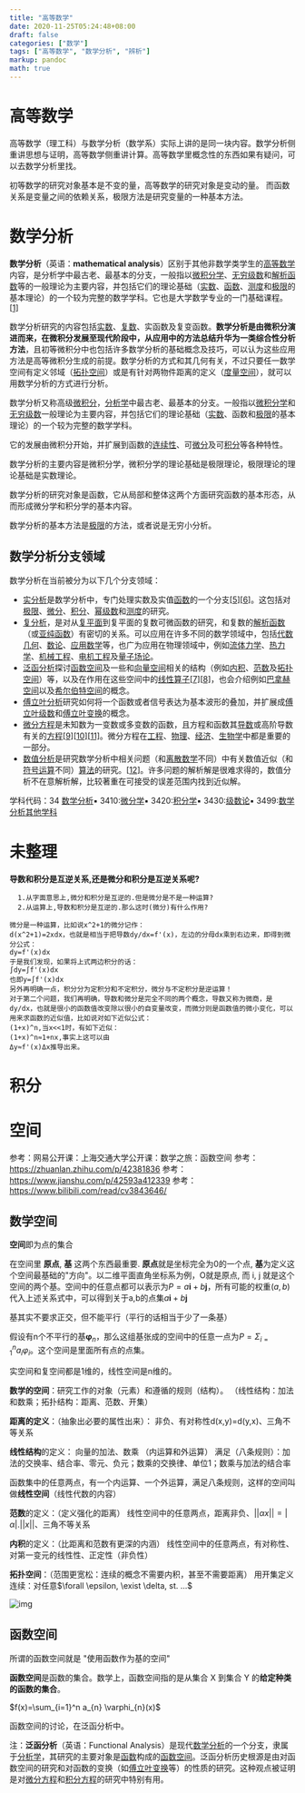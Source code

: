```yaml
---
title: "高等数学"
date: 2020-11-25T05:24:48+08:00
draft: false
categories: ["数学"]
tags: ["高等数学", "数学分析", "辨析"]
markup: pandoc
math: true
---
```


# 高等数学

高等数学（理工科）与数学分析（数学系）实际上讲的是同一块内容。数学分析侧重讲思想与证明，高等数学侧重讲计算。高等数学里概念性的东西如果有疑问，可以去数学分析里找。

初等数学的研究对象基本是不变的量，高等数学的研究对象是变动的量。
而函数关系是变量之间的依赖关系，极限方法是研究变量的一种基本方法。

# 数学分析

**数学分析**（英语：**mathematical analysis**）区别于其他非数学类学生的[高等数学](https://zh.wikipedia.org/wiki/高等数学)内容，是分析学中最古老、最基本的分支，一般指以[微积分学](https://zh.wikipedia.org/wiki/微积分学)、[无穷级数](https://zh.wikipedia.org/wiki/无穷级数)和[解析函数](https://zh.wikipedia.org/wiki/解析函數)等的一般理论为主要内容，并包括它们的理论基础（[实数](https://zh.wikipedia.org/wiki/实数)、[函数](https://zh.wikipedia.org/wiki/函数)、[测度](https://zh.wikipedia.org/wiki/测度)和[极限](https://zh.wikipedia.org/wiki/极限)的基本理论）的一个较为完整的数学学科。它也是大学数学专业的一门基础课程。[[1\]](https://zh.wikipedia.org/wiki/数学分析#cite_note-gzfjt-1)

数学分析研究的内容包括[实数](https://zh.wikipedia.org/wiki/實數)、[复数](https://zh.wikipedia.org/wiki/複數)、实函数及复变函数。**数学分析是由微积分演进而来，在微积分发展至现代阶段中，从应用中的方法总结升华为一类综合性分析方法**，且初等微积分中也包括许多数学分析的基础概念及技巧，可以认为这些应用方法是高等微积分生成的前提。数学分析的方式和其几何有关，不过只要任一数学空间有定义邻域（[拓扑空间](https://zh.wikipedia.org/wiki/拓扑空间)）或是有针对两物件距离的定义（[度量空间](https://zh.wikipedia.org/wiki/度量空间)），就可以用数学分析的方式进行分析。

数学分析又称高级[微积分](https://baike.baidu.com/item/微积分/6065)，[分析学](https://baike.baidu.com/item/分析学/2764797)中最古老、最基本的分支。一般指以[微积分学](https://baike.baidu.com/item/微积分学/710552)和[无穷级数](https://baike.baidu.com/item/无穷级数/7289408)一般理论为主要内容，并包括它们的理论基础（[实数](https://baike.baidu.com/item/实数/296419)、函数和[极限](https://baike.baidu.com/item/极限/3564509)的基本理论）的一个较为完整的数学学科。

它的发展由微积分开始，并扩展到函数的[连续性](https://baike.baidu.com/item/连续性/8676216)、可[微分](https://baike.baidu.com/item/微分/317988)及可[积分](https://baike.baidu.com/item/积分/5749068)等各种特性。

数学分析的主要内容是微积分学，微积分学的理论基础是极限理论，极限理论的理论基础是实数理论。

数学分析的研究对象是函数，它从局部和整体这两个方面研究函数的基本形态，从而形成微分学和积分学的基本内容。

数学分析的基本方法是[极限](https://baike.baidu.com/item/极限)的方法，或者说是无穷小分析。

## 数学分析分支领域

数学分析在当前被分为以下几个分支领域：

- [实分析](https://zh.wikipedia.org/wiki/实分析)是数学分析中，专门处理实数及实值[函数](https://zh.wikipedia.org/wiki/函数)的一个分支[[5\]](https://zh.wikipedia.org/wiki/数学分析#cite_note-5)[[6\]](https://zh.wikipedia.org/wiki/数学分析#cite_note-6)。这包括对[极限](https://zh.wikipedia.org/wiki/极限)、[微分](https://zh.wikipedia.org/wiki/微分)、[积分](https://zh.wikipedia.org/wiki/积分)、[幂级数](https://zh.wikipedia.org/wiki/幂级数)和[测度](https://zh.wikipedia.org/wiki/测度)的研究。
- [复分析](https://zh.wikipedia.org/wiki/複分析)，是对从[复平面](https://zh.wikipedia.org/wiki/複平面)到复平面的复数可微函数的研究，和复数的[解析函数](https://zh.wikipedia.org/wiki/解析函數)（或[亚纯函数](https://zh.wikipedia.org/wiki/亚纯函数)）有密切的关系。可以应用在许多不同的数学领域中，包括[代数几何](https://zh.wikipedia.org/wiki/代數幾何)、[数论](https://zh.wikipedia.org/wiki/數論)、[应用数学](https://zh.wikipedia.org/wiki/應用數學)等，也广为应用在物理领域中，例如[流体力学](https://zh.wikipedia.org/wiki/流體力學)、[热力学](https://zh.wikipedia.org/wiki/熱力學)、[机械工程](https://zh.wikipedia.org/wiki/機械工程)、[电机工程](https://zh.wikipedia.org/wiki/電機工程)及[量子场论](https://zh.wikipedia.org/wiki/量子場論)。
- [泛函分析](https://zh.wikipedia.org/wiki/泛函分析)探讨[函数空间](https://zh.wikipedia.org/wiki/函数空间)及一些和[向量空间](https://zh.wikipedia.org/wiki/向量空間)相关的结构（例如[内积](https://zh.wikipedia.org/wiki/内积空间)、[范数](https://zh.wikipedia.org/wiki/范数)及[拓扑空间](https://zh.wikipedia.org/wiki/拓扑空间)）等，以及在作用在这些空间中的[线性算子](https://zh.wikipedia.org/wiki/线性算子)[[7\]](https://zh.wikipedia.org/wiki/数学分析#cite_note-7)[[8\]](https://zh.wikipedia.org/wiki/数学分析#cite_note-8)，也会介绍例如[巴拿赫空间](https://zh.wikipedia.org/wiki/巴拿赫空间)以及[希尔伯特空间](https://zh.wikipedia.org/wiki/希尔伯特空间)的概念。
- [傅立叶分析](https://zh.wikipedia.org/wiki/傅立叶分析)研究如何将一个函数或者信号表达为基本波形的叠加，并扩展成[傅立叶级数](https://zh.wikipedia.org/wiki/傅立叶级数)和[傅立叶变换](https://zh.wikipedia.org/wiki/傅立叶变换)的概念。
- [微分方程](https://zh.wikipedia.org/wiki/微分方程)是未知数为一变数或多变数的函数，且方程和函数其[导数](https://zh.wikipedia.org/wiki/導數)或高阶导数有关的[方程](https://zh.wikipedia.org/wiki/方程)[[9\]](https://zh.wikipedia.org/wiki/数学分析#cite_note-9)[[10\]](https://zh.wikipedia.org/wiki/数学分析#cite_note-10)[[11\]](https://zh.wikipedia.org/wiki/数学分析#cite_note-11)。微分方程在[工程](https://zh.wikipedia.org/wiki/工程)、[物理](https://zh.wikipedia.org/wiki/物理)、[经济](https://zh.wikipedia.org/wiki/經濟)、[生物学](https://zh.wikipedia.org/wiki/生物學)中都是重要的一部分。
- [数值分析](https://zh.wikipedia.org/wiki/數值分析)是研究数学分析中相关问题（和[离散数学](https://zh.wikipedia.org/wiki/離散數學)不同）中有关数值近似（和[符号运算](https://zh.wikipedia.org/w/index.php?title=符號運算&action=edit&redlink=1)不同）[算法](https://zh.wikipedia.org/wiki/算法)的研究。[[12\]](https://zh.wikipedia.org/wiki/数学分析#cite_note-12)。许多问题的解析解是很难求得的，数值分析不在意解析解，比较著重在可接受的误差范围内找到近似解。

学科代码：34 [数学分析](http://baike.baidu.com/subview/61939/5109876.htm)▪ 3410:[微分学](http://baike.baidu.com/subview/1831905/1831905.htm)▪ 3420:[积分学](http://baike.baidu.com/subview/10907852/11213672.htm)▪ 3430:[级数论](http://baike.baidu.com/searchword/?word=级数论&pic=1&sug=1&enc=utf8)▪ 3499:[数学分析其他学科](http://baike.baidu.com/searchword/?word=数学分析其他学科&pic=1&sug=1&enc=utf8) 

# 未整理

**导数和积分是互逆关系,还是微分和积分是互逆关系呢?**

```
  1.从字面意思上,微分和积分是互逆的.但是微分是不是一种运算? 
  2.从运算上,导数和积分是互逆的.那么这时(微分)有什么作用?
```

```
微分是一种运算，比如说x^2+1的微分记作：
d(x^2+1)=2xdx，也就是相当于把导数dy/dx=f'(x)，左边的分母dx乘到右边来，即得到微分公式：
dy=f'(x)dx
于是我们发现，如果将上式两边积分的话：
∫dy=∫f'(x)dx
也即y=∫f'(x)dx
另外再明确一点，积分分为定积分和不定积分，微分与不定积分是逆运算！
对于第二个问题，我们再明确，导数和微分是完全不同的两个概念，导数又称为微商，是dy/dx，也就是很小的函数值改变除以很小的自变量改变，而微分则是函数值的微小变化，可以用来求函数的近似值，比如说对如下近似公式：
(1+x)^n,当x<<1时，有如下近似：
(1+x)^n≈1+nx,事实上这可以由
Δy≈f'(x)Δx推导出来。
```



# 积分

# 空间

参考：网易公开课：上海交通大学公开课：数学之旅：函数空间
参考：https://zhuanlan.zhihu.com/p/42381836
参考：https://www.jianshu.com/p/42593a412339
参考：https://www.bilibili.com/read/cv3843646/

## 数学空间

**空间**即为点的集合

在空间里 **原点**, **基** 这两个东西最重要.  **原点**就是坐标完全为0的一个点,  **基**为定义这个空间最基础的"方向"。以二维平面直角坐标系为例，O就是原点, 而 i, j 就是这个空间的两个基。空间中的任意点都可以表示为$P = a \boldsymbol i + b \boldsymbol j$，所有可能的权重$(a,b)$代入上述关系式中，可以得到关于a,b的点集${a \boldsymbol i + b \boldsymbol j}$

基其实不要求正交，但不能平行（平行的话相当于少了一条基）

假设有n个不平行的基$\boldsymbol \varphi_n$，那么这组基张成的空间中的任意一点为$P = \Sigma_{i= 1}^n a_i \varphi_i$。这个空间是里面所有点的点集。

实空间和复空间都是1维的，线性空间是n维的。

**数学的空间**：研究工作的对象（元素）和遵循的规则（结构）。
（线性结构：加法和数乘；拓扑结构：距离、范数、开集）

**距离的定义**：（抽象出必要的属性出来）：
非负、有对称性d(x,y)=d(y,x)、三角不等关系

**线性结构**的定义：
向量的加法、数乘 （内运算和外运算）
满足（八条规则）：加法的交换率、结合率、零元、负元；数乘的交换律、单位1；数乘与加法的结合率

函数集中的任意两点，有一个内运算、一个外运算，满足八条规则，这样的空间叫做**线性空间**（线性代数的内容）

**范数**的定义：（定义强化的距离）
线性空间中的任意两点，距离非负、$||\alpha x|| = |\alpha|.||x||$、三角不等关系

**内积**的定义：（比距离和范数有更深的内涵）
线性空间中的任意两点，有对称性、对第一变元的线性性、正定性（非负性） 

**拓扑空间**：（范围更宽松：连续的概念不需要内积，甚至不需要距离）
用开集定义连续：对任意$\forall \epsilon, \exist \delta, st. ...$

![img](https://picgo12138.oss-cn-hangzhou.aliyuncs.com/md/5117975-19c72093e3b4aa12.png)

## 函数空间

所谓的函数空间就是 "使用函数作为基的空间"

**函数空间**是函数的集合。数学上，函数空间指的是从集合 X 到集合 Y 的**给定种类的函数的集合**。

$f(x)=\sum_{i=1}^n a_{n} \varphi_{n}(x)$

函数空间的讨论，在泛函分析中。

注：**泛函分析**（英语：Functional Analysis）是现代[数学分析](https://zh.wikipedia.org/wiki/数学分析)的一个分支，隶属于[分析学](https://zh.wikipedia.org/wiki/分析学)，其研究的主要对象是[函数](https://zh.wikipedia.org/wiki/函数)构成的[函数空间](https://zh.wikipedia.org/wiki/函数空间)。泛函分析历史根源是由对函数空间的研究和对函数的变换（如[傅立叶变换](https://zh.wikipedia.org/wiki/傅立叶变换)等）的性质的研究。这种观点被证明是对[微分方程](https://zh.wikipedia.org/wiki/微分方程)和[积分方程](https://zh.wikipedia.org/wiki/积分方程)的研究中特别有用。

